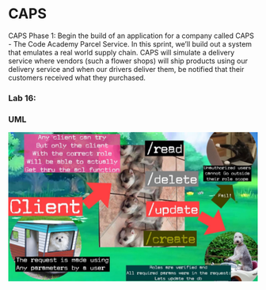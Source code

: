 # CAPS

CAPS Phase 1: Begin the build of an application for a company called CAPS - The Code Academy Parcel Service. In this sprint, we’ll build out a system that emulates a real world supply chain. CAPS will simulate a delivery service where vendors (such a flower shops) will ship products using our delivery service and when our drivers deliver them, be notified that their customers received what they purchased.

### Lab 16: 

### UML

![uml](https://github.com/401Repo/authentication/blob/main/Image%20from%20iOS%20(3).jpg)


